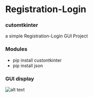 # Registration-Login
### cutomtkinter
a simple Registration-Login GUI Project
### Modules 
- pip install custontkinter
- pip install json
### GUI display
![alt text](https://media.discordapp.net/attachments/1084460255712395344/1128233536177061909/image.png)
  
